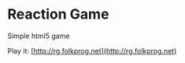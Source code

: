 Reaction Game
=============


Simple html5 game 

Play it:
[http://rg.folkprog.net](http://rg.folkprog.net)
